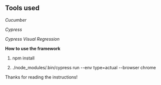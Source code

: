 
## Tools used

*Cucumber*

*Cypress*

*Cypress Visual Regression*

**How to use the framework**

1. npm install

2. ./node_modules/.bin/cypress run --env type=actual --browser chrome  

Thanks for reading the instructions!
